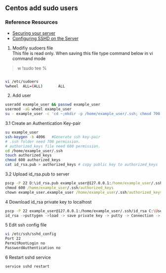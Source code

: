 ## Centos add sudo users
### Reference Resources
* [Securing your server](https://www.linode.com/docs/security/securing-your-server)
* [Configuring SSHD on the Server](https://serversforhackers.com/video/configuring-sshd-on-the-server)
1. Modifiy sudoers file  
This file is read only. When saving this file type command below in vi command mode
> w !sudo tee % 
```bash

vi /etc/sudoers
%wheel  ALL=(ALL)       ALL
```
2. Add user
```bash
useradd example_user && passwd example_user
usermod -aG wheel example_user
su - example_user -c 'cd ~;mkdir -p /home/example_user/.ssh; chmod 700 /home/example_user/.ssh;'
```

3.1 Create an Authentication Key-pair
```bash
su example_user
ssh-keygen -b 4096   #Generate ssh key-pair
# .ssh folder need 700 permission. 
# authorized_keys file need 600 permission. 
cd /home/example_user/.ssh
touch authorized_keys
chmod 600 authorized_keys
cat id_rsa.pub > authorized_keys # copy public key to authorized_keys
```

3.2 Upload id_rsa.pub to server
```cmd
pscp -P 22 D:\id_rsa.pub example_user@127.0.0.1:/home/example_user/.ssh/authorized_keys
chmod 600 /home/example_user/.ssh/authorized_keys
chown example_user.example_user /home/example_user/.ssh/authorized_keys
```

4 Download id_rsa private key to localhost
```bash
pscp -P 22 example_user@127.0.0.1:/home/example_user/.ssh/id_rsa C:\Users\Administrator\Desktop
id_rsa ->puttygen ->load -> save private key -> putty -> Connection -> SSH -> Auth
```

5 Edit ssh config file
```bash
vi /etc/ssh/sshd_config 
Port 22
PermitRootLogin no
PasswordAuthentication no
```
6 Restart sshd service 
```bash
service sshd restart
```
